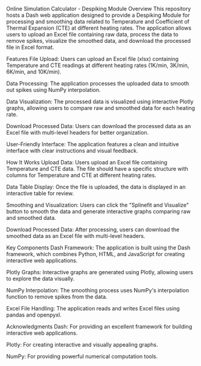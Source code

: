 Online Simulation Calculator - Despiking Module
Overview
This repository hosts a Dash web application designed to provide a Despiking Module for processing and smoothing data related to Temperature and Coefficient of Thermal Expansion (CTE) at different heating rates. The application allows users to upload an Excel file containing raw data, process the data to remove spikes, visualize the smoothed data, and download the processed file in Excel format.

Features
File Upload: Users can upload an Excel file (xlsx) containing Temperature and CTE readings at different heating rates (1K/min, 3K/min, 6K/min, and 10K/min).

Data Processing: The application processes the uploaded data to smooth out spikes using NumPy interpolation.

Data Visualization: The processed data is visualized using interactive Plotly graphs, allowing users to compare raw and smoothed data for each heating rate.

Download Processed Data: Users can download the processed data as an Excel file with multi-level headers for better organization.

User-Friendly Interface: The application features a clean and intuitive interface with clear instructions and visual feedback.

How It Works
Upload Data: Users upload an Excel file containing Temperature and CTE data. The file should have a specific structure with columns for Temperature and CTE at different heating rates.

Data Table Display: Once the file is uploaded, the data is displayed in an interactive table for review.

Smoothing and Visualization: Users can click the "Splinefit and Visualize" button to smooth the data and generate interactive graphs comparing raw and smoothed data.

Download Processed Data: After processing, users can download the smoothed data as an Excel file with multi-level headers.

Key Components
Dash Framework: The application is built using the Dash framework, which combines Python, HTML, and JavaScript for creating interactive web applications.

Plotly Graphs: Interactive graphs are generated using Plotly, allowing users to explore the data visually.

NumPy Interpolation: The smoothing process uses NumPy's interpolation function to remove spikes from the data.

Excel File Handling: The application reads and writes Excel files using pandas and openpyxl.

Acknowledgments
Dash: For providing an excellent framework for building interactive web applications.

Plotly: For creating interactive and visually appealing graphs.

NumPy: For providing powerful numerical computation tools.

